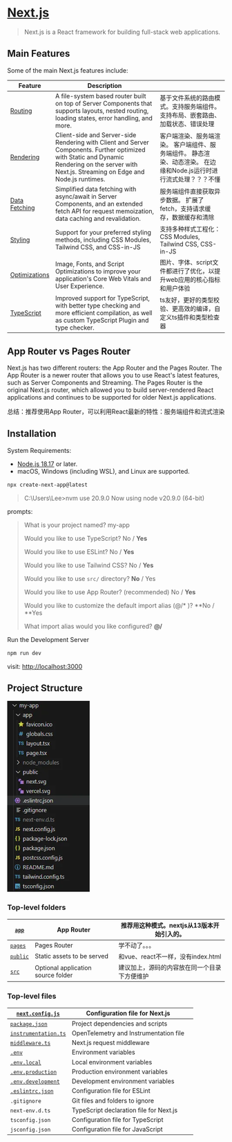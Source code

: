 # [Next.js](https://nextjs.org/)

> Next.js is a React framework for building full-stack web applications.
>

## Main Features

Some of the main Next.js features include:

| Feature                                                      | Description                                                  |                                                              |
| ------------------------------------------------------------ | ------------------------------------------------------------ | ------------------------------------------------------------ |
| [Routing](https://nextjs.org/docs/app/building-your-application/routing) | A file-system based router built on top of Server Components that supports layouts, nested routing, loading states, error handling, and more. | 基于文件系统的路由模式。支持服务端组件。支持布局、嵌套路由、加载状态、错误处理 |
| [Rendering](https://nextjs.org/docs/app/building-your-application/rendering) | Client-side and Server-side Rendering with Client and Server Components. Further optimized with Static and Dynamic Rendering on the server with Next.js. Streaming on Edge and Node.js runtimes. | 客户端渲染、服务端渲染。 客户端组件、服务端组件。 静态渲染、动态渲染。 在边缘和Node.js运行时进行流式处理？？？不懂 |
| [Data Fetching](https://nextjs.org/docs/app/building-your-application/data-fetching) | Simplified data fetching with async/await in Server Components, and an extended fetch API for request memoization, data caching and revalidation. | 服务端组件直接获取异步数据。 扩展了fetch，支持请求缓存，数据缓存和清除 |
| [Styling](https://nextjs.org/docs/app/building-your-application/styling) | Support for your preferred styling methods, including CSS Modules, Tailwind CSS, and CSS-in-JS | 支持多种样式工程化：CSS Modules, Tailwind CSS,  CSS-in-JS    |
| [Optimizations](https://nextjs.org/docs/app/building-your-application/optimizing) | Image, Fonts, and Script Optimizations to improve your application's Core Web Vitals and User Experience. | 图片、字体、script文件都进行了优化，以提升web应用的核心指标和用户体验 |
| [TypeScript](https://nextjs.org/docs/app/building-your-application/configuring/typescript) | Improved support for TypeScript, with better type checking and more efficient compilation, as well as custom TypeScript Plugin and type checker. | ts友好，更好的类型校验、更高效的编译，自定义ts插件和类型检查器 |

## **App Router vs Pages Router**

Next.js has two different routers: the App Router and the Pages Router. The App Router is a newer router that allows you to use React's latest features, such as Server Components and Streaming. The Pages Router is the original Next.js router, which allowed you to build server-rendered React applications and continues to be supported for older Next.js applications.

总结：推荐使用App Router，可以利用React最新的特性：服务端组件和流式渲染

## **Installation**

System Requirements:

* [Node.js 18.17](https://nodejs.org/) or later.
* macOS, Windows (including WSL), and Linux are supported.

```bash
npx create-next-app@latest
```

> C:\Users\Lee>nvm use 20.9.0 Now using node v20.9.0 (64-bit)

prompts:

> What is your project named? my-app
>
> Would you like to use TypeScript? No / **Yes** 
>
> Would you like to use ESLint? No / **Yes** 
>
> Would you like to use Tailwind CSS? No / **Yes** 
>
> Would you like to use `src/` directory? **No** / Yes 
>
> Would you like to use App Router? (recommended) No / **Yes** 
>
> Would you like to customize the default import alias (@/* )? **No / **Yes
>
> What import alias would you like configured?  **@/**

Run the Development Server

```bash
npm run dev
```

visit: [http://localhost:3000](http://localhost:3000)

## Project Structure

![Untitled](assets/Untitled.webp)

### Top-level folders

| [`app`](https://nextjs.org/docs/app/building-your-application/routing) | App Router                         | 推荐用这种模式。nextjs从13版本开始引入的。   |
| ------------------------------------------------------------ | ---------------------------------- | -------------------------------------------- |
| [`pages`](https://nextjs.org/docs/pages/building-your-application/routing) | Pages Router                       | 学不动了。。。                               |
| [`public`](https://nextjs.org/docs/app/building-your-application/optimizing/static-assets) | Static assets to be served         | 和vue、react不一样，没有index.html           |
| [`src`](https://nextjs.org/docs/app/building-your-application/configuring/src-directory) | Optional application source folder | 建议加上，源码的内容放在同一个目录下方便维护 |

### Top-level files

| [`next.config.js`](https://nextjs.org/docs/app/api-reference/next-config-js) | Configuration file for Next.js          |      |
| ------------------------------------------------------------ | --------------------------------------- | ---- |
| [`package.json`](https://nextjs.org/docs/getting-started/installation#manual-installation) | Project dependencies and scripts        |      |
| [`instrumentation.ts`](https://nextjs.org/docs/app/building-your-application/optimizing/instrumentation) | OpenTelemetry and Instrumentation file  |      |
| [`middleware.ts`](https://nextjs.org/docs/app/building-your-application/routing/middleware) | Next.js request middleware              |      |
| [`.env`](https://nextjs.org/docs/app/building-your-application/configuring/environment-variables) | Environment variables                   |      |
| [`.env.local`](https://nextjs.org/docs/app/building-your-application/configuring/environment-variables) | Local environment variables             |      |
| [`.env.production`](https://nextjs.org/docs/app/building-your-application/configuring/environment-variables) | Production environment variables        |      |
| [`.env.development`](https://nextjs.org/docs/app/building-your-application/configuring/environment-variables) | Development environment variables       |      |
| [`.eslintrc.json`](https://nextjs.org/docs/app/building-your-application/configuring/eslint) | Configuration file for ESLint           |      |
| `.gitignore`                                                 | Git files and folders to ignore         |      |
| `next-env.d.ts`                                              | TypeScript declaration file for Next.js |      |
| `tsconfig.json`                                              | Configuration file for TypeScript       |      |
| `jsconfig.json`                                              | Configuration file for JavaScript       |      |
